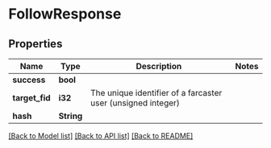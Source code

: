 # FollowResponse

## Properties

Name | Type | Description | Notes
------------ | ------------- | ------------- | -------------
**success** | **bool** |  | 
**target_fid** | **i32** | The unique identifier of a farcaster user (unsigned integer) | 
**hash** | **String** |  | 

[[Back to Model list]](../README.md#documentation-for-models) [[Back to API list]](../README.md#documentation-for-api-endpoints) [[Back to README]](../README.md)


